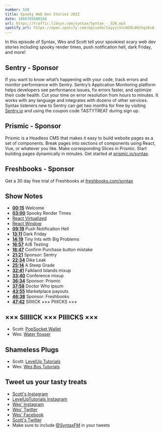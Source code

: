 ```yaml
---
number: 528
title: Spooky Web Dev Stories 2022
date: 1666785600184
url: https://traffic.libsyn.com/syntax/Syntax_-_528.mp3
spotify_url: https://open.spotify.com/episode/1ayyziSncWIOL0OthqiDvA
---
```


In this episode of Syntax, Wes and Scott tell your spookiest scary web dev stories including spooky render times, push notification hell, dark Friday, and more!

## Sentry  - Sponsor

If you want to know what’s happening with your code, track errors and monitor performance with Sentry. Sentry’s Application Monitoring platform helps developers see performance issues, fix errors faster, and optimize their code health. Cut your time on error resolution from hours to minutes. It works with any language and integrates with dozens of other services. Syntax listeners new to Sentry can get two months for  free by visiting [Sentry.io](https://sentry.io) and using the coupon code TASTYTREAT during sign up.

## Prismic - Sponsor

Prismic is a Headless CMS that makes it easy to build website pages as a set of components. Break pages into sections of components using React, Vue, or whatever you like. Make corresponding Slices in Prismic. Start building pages dynamically in minutes. Get started at [prismic.io/syntax](https://prismic.io/syntax).

## Freshbooks - Sponsor

Get a 30 day free trial of Freshbooks at [freshbooks.com/syntax](https://freshbooks.com/syntax)

## Show Notes

* **[00:15](#t=00:15)** Welcome
* **[03:00](#t=03:00)** Spooky Render Times
* [React Virtualized](https://www.npmjs.com/package/react-virtualized)
* [React Window](https://www.npmjs.com/package/react-window)
* **[09:19](#t=09:19)** Push Notification Hell
* **[13:11](#t=13:11)** Dark Friday
* **[14:19](#t=14:19)** Tiny Ints with Big Problems
* **[16:57](#t=16:57)** A/B Testing
* **[18:47](#t=18:47)** Confirm Purchase button mistake
* **[21:21](#t=21:21)** Sponsor: Sentry
* **[22:34](#t=22:34)** Dike Leak
* **[25:14](#t=25:14)** A Steep Grade
* **[32:41](#t=32:41)** Falkland Islands mixup
* **[33:40](#t=33:40)** Conference mixup
* **[36:34](#t=36:34)** Sponsor: Prismic
* **[37:58](#t=37:58)** Doctor Who Ipsum
* **[43:55](#t=43:55)** Marketplace payouts
* **[46:38](#t=46:38)** Sponsor: Freshbooks
* **[47:42](#t=47:42)** SIIIIICK ××× PIIIICKS ×××

## ××× SIIIIICK ××× PIIIICKS ×××

* Scott: [PopSocket Wallet](https://amzn.to/3SXyimF)
* Wes: [Water flosser](https://amzn.to/3T10epT)

## Shameless Plugs

* Scott: [LevelUp Tutorials](https://leveluptutorials.com/)
* Wes: [Wes Bos Tutorials](https://wesbos.com/courses)

## Tweet us your tasty treats

* [Scott's Instagram](https://www.instagram.com/stolinski/)
* [LevelUpTutorials Instagram](https://www.instagram.com/LevelUpTutorials/)
* [Wes' Instagram](https://www.instagram.com/wesbos/)
* [Wes' Twitter](https://twitter.com/wesbos)
* [Wes' Facebook](https://www.facebook.com/wesbos.developer)
* [Scott's Twitter](https://twitter.com/stolinski)
* Make sure to include [@SyntaxFM](https://twitter.com/SyntaxFM) in your tweets
